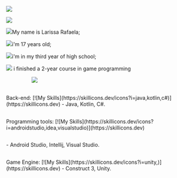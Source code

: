![](https://64.media.tumblr.com/06f68f0ae7c74c889c5219900d68ee2d/tumblr_inline_mlb206VxB71qz4rgp.gif)

![](https://i.imgur.com/tCNrL4n.gif)

![](https://64.media.tumblr.com/5480de65565eb9abe5468554f87e427b/2b95d08a98f89800-c8/s75x75_c1/67484bc6837989d129dd72da9670b60bb6e9cbb6.gifv)My name is Larissa Rafaela;

![](https://64.media.tumblr.com/7fe1d9a7ca72a44639df389ba9924db1/2b95d08a98f89800-be/s75x75_c1/c2f38d30d744e7a33197f6e99bb3df80c63dfc8f.gifv)i'm 17 years old;

![](https://64.media.tumblr.com/7561c36ccaadaf7198b0beee0f0e8bed/2b95d08a98f89800-40/s75x75_c1/6b73107cb989a3e61ea5d27b93400e7da0906a18.gifv)i'm in my third year of high school;

![](https://64.media.tumblr.com/d7cc500f7cbc5787c68da4ce4a722b00/2b95d08a98f89800-22/s75x75_c1/d5d708bdb70e12b10f83ddef58f77a63e34fac7a.gifv) i finished a 2-year course in game programming

  ⠀⠀⠀⠀ ⠀ ⠀![](https://64.media.tumblr.com/de438039e955295f3051780dacc696b8/tumblr_inline_n37t5s4mMC1qhwjx8.gif)
<h2 dir="auto"></h2>
Back-end:  
[![My Skills](https://skillicons.dev/icons?i=java,kotlin,c#)](https://skillicons.dev)
- Java, Kotlin, C#.
<h2 dir="auto"></h2>
Programming tools:  
[![My Skills](https://skillicons.dev/icons?i=androidstudio,idea,visualstudio)](https://skillicons.dev)
<h2 dir="auto"></h2>
- Android Studio, Intellij, Visual Studio.
<h2 dir="auto"></h2>
Game Engine:  
[![My Skills](https://skillicons.dev/icons?i=unity,)](https://skillicons.dev)
- Construct 3, Unity.
